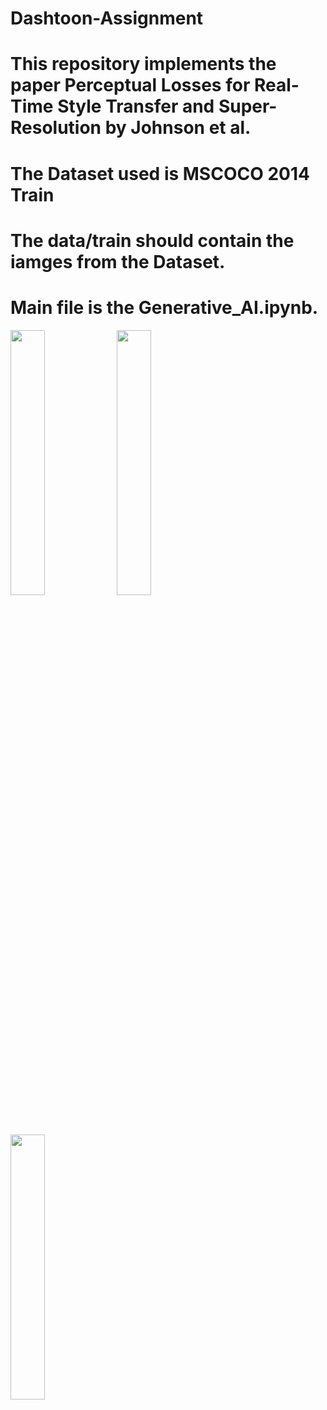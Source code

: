 # Dashtoon-Assignment
# This repository implements the paper Perceptual Losses for Real-Time Style Transfer and Super-Resolution by Johnson et al.
# The Dataset used is MSCOCO 2014 Train
# The data/train should contain the iamges from the Dataset.
# Main file is the Generative_AI.ipynb.
<p float="left">
  <img src="[URL-of-first-image](https://github.com/AravindVepati/Dashtoon-Assignment/blob/main/Original_image.jpeg)" width="33%" />
  <img src="[URL-of-second-image](https://github.com/AravindVepati/Dashtoon-Assignment/blob/main/Artistic_style.jpeg)https://github.com/AravindVepati/Dashtoon-Assignment/blob/main/Artistic_style.jpeg" width="33%" /> 
  <img src="[URL-of-third-image](https://github.com/AravindVepati/Dashtoon-Assignment/blob/main/Style_Adopted_image.jpeg)https://github.com/AravindVepati/Dashtoon-Assignment/blob/main/Style_Adopted_image.jpeg" width="33%" />
</p>


